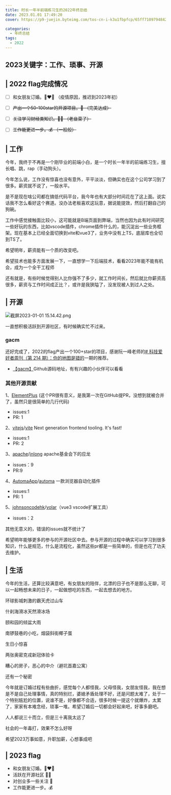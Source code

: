 ```yaml
---
title: 时长一年半前端练习生的2022年终总结
date: 2023.01.01 17:49:20
cover: https://p9-juejin.byteimg.com/tos-cn-i-k3u1fbpfcp/65ff7109794842f5bf7ac7a9ef44d93a~tplv-k3u1fbpfcp-zoom-crop-mark:3024:3024:3024:1702.awebp

categories:
  - 年终总结
tags:
  - 2022
---
```


## 2023关键字：工作、琐事、开源

## | 2022 flag完成情况
- [ ] 和女朋友订婚。👩‍❤️‍👨 （疫情原因，推迟到2023年初）
- [ ] ~~产出一个50-100star的开源项目。🤠 （完美达成）~~
- [ ] ~~关注学习财经类知识。🏴‍☠️ （老韭菜了）~~
- [ ] ~~工作能更进一步。💰 （一般般）~~


## | 工作

今年，我终于不再是一个刚毕业的前端小白，是一个时长一年半的前端练习生，擅长唱、跳，rap（手动狗头）。

今年怎么说，工作没有惊喜也没有意外，平平淡淡，但确实也在这个公司学习到了很多。薪资就不说了，一般水平。

是不是现在啥公司都在搞低代码平台，我今年也有大部分时间花在了这上面。说实话我不怎么看好这个赛道。没办法老板喜欢这玩意，据说能提效，然后打翻自己的狗碗。

工作中感觉接触面比较小，这可能就是B端页面到弊端，当然也因为此有时间研究一些好玩的东西，比如vscode插件，chrome插件什么的，能沉淀出一些业务框架。现在基本上已经全面切换到vite和vue3了，业务中没有上TS，底层库也全切到TS了。

希望明年，薪资能有一个质的改变吧。

希望技术也能多方面发展一下，一直想学一下后端技术，看看2023年能不能有机会，成为一个全干工程师

还有就是，有些时候觉得别人比你强不了多少，就工作时间长，然后就比你薪资高很多，薪资与工作时间成正比？，或许是我狭隘了，没发现被人到过人之处。



## | 开源

![截屏2023-01-01 15.14.42.png](https://p1-juejin.byteimg.com/tos-cn-i-k3u1fbpfcp/c5c9fedd16064bb8a9a94be132dd5ec6~tplv-k3u1fbpfcp-watermark.image?)

一直想积极活跃到开源社区，有时候确实忙不过来。

### gacm 
还好完成了，2022的flag产出一个100+star的项目，感谢阮一峰老师的[# 科技爱好者周刊（第 214 期）：你的地图是错的](https://github.com/ruanyf/weekly/blob/master/docs/issue-214.md)一期的推荐。

- [【gacm】](https://github.com/kinfuy/gacm)Github源码地址，有有兴趣的小伙伴可以看看

### 其他开源贡献

1、[ElementPlus](https://github.com/element-plus/element-plus) (这个PR很有意义，是我第一次在GitHub提PR，没想到就被合并了，虽然只是很简单的几行代码)
- issues:1 
- PR: 1

2、[vitejs](https://github.com/vitejs)/[vite](https://github.com/vitejs/vite) Next generation frontend tooling. It's fast!

- issues:1 
- PR: 2 

3、[apache](https://github.com/apache)/[inlong](https://github.com/apache/inlong) apache基金会下的应龙

- issues：9
- PR:9

4、[AutomaApp](https://github.com/AutomaApp)/[automa](https://github.com/AutomaApp/automa) 一款浏览器自动化插件
- issues:1 
- PR: 1

5、[johnsoncodehk](https://github.com/johnsoncodehk)/[volar](https://github.com/johnsoncodehk/volar)（vue3 vscode扩展工具）
- issues：2

其他无意义的，错误的issues就不统计了

希望明年能够更多的参与的开源社区中去。参与开源的过程中确实可以学习到很多知识，什么是规范，什么是流程化，虽然这些pr都是一些简单的，但是也花了功夫去维护。



## | 生活

今年的生活，还算比较满意吧，有女朋友的陪伴，北漂的日子也不是那么无聊，可以一起畅想未来的日子，一起做想吃的东西，一起去想去的地方。

环球影城刺激的霸天虎过山车

什刹海滑冰天然滑冰场

颐和园的倾盆大雨

南锣鼓巷的小吃，烟袋斜街椰子蛋

生日小惊喜

两张奥密克戎新冠体验卡

糟心的房子，恶心的中介（避坑首嘉公寓）

还有一个秘密

今年就是订婚过程有些曲折，感觉每个人都怪我，父母怪我，女朋友怪我，我在想是不是自己处理事情，真的特别烂，婆媳矛盾处理不好，还是问题太难了，处于一个特别尴尬的位置，说谁不是，好像都不合适，很多时候一提这个就爆炸，太累了，家家有本难念经，琐事一堆。希望订婚后一切都会好起来吧，好事多磨吧。

人人都说三十而立，但是三十离我太远了

社会的一年毒打，效果不怎么好呀

希望2023万事如意，升职加薪，心想事成吧





## | 2023 flag

- 和女朋友订婚。👩‍❤️‍👨
- 活跃在开源社区 🏴‍☠️
- 对创业多一些关注 🫙
- 工作能更进一步。💰

